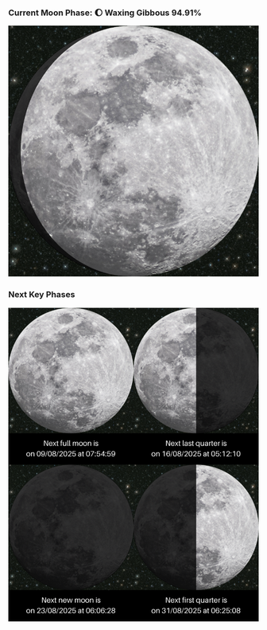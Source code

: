 ### Current Moon Phase: 🌔 Waxing Gibbous 94.91%
![Moon Phase](moonphase.png)
### Next Key Phases
![Gallery](gallery.png)